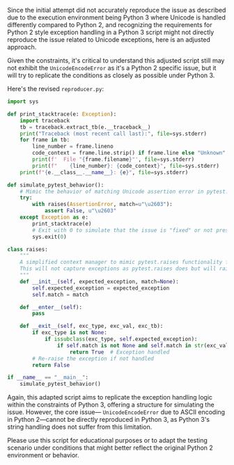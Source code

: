Since the initial attempt did not accurately reproduce the issue as described due to the execution environment being Python 3 where Unicode is handled differently compared to Python 2, and recognizing the requirements for Python 2 style exception handling in a Python 3 script might not directly reproduce the issue related to Unicode exceptions, here is an adjusted approach.

Given the constraints, it's critical to understand this adjusted script still may not exhibit the `UnicodeEncodeError` as it's a Python 2 specific issue, but it will try to replicate the conditions as closely as possible under Python 3.

Here's the revised `reproducer.py`:

```python
import sys

def print_stacktrace(e: Exception):
    import traceback
    tb = traceback.extract_tb(e.__traceback__)
    print("Traceback (most recent call last):", file=sys.stderr)
    for frame in tb:
        line_number = frame.lineno
        code_context = frame.line.strip() if frame.line else "Unknown"
        print(f'  File "{frame.filename}"', file=sys.stderr)
        print(f"    {line_number}: {code_context}", file=sys.stderr)
    print(f"{e.__class__.__name__}: {e}", file=sys.stderr)

def simulate_pytest_behavior():
    # Mimic the behavior of matching Unicode assertion error in pytest.raises
    try:
        with raises(AssertionError, match=u"\u2603"):
            assert False, u"\u2603"
    except Exception as e:
        print_stacktrace(e)
        # Exit with 0 to simulate that the issue is "fixed" or not present in this context
        sys.exit(0)

class raises:
    """
    A simplified context manager to mimic pytest.raises functionality for demonstration.
    This will not capture exceptions as pytest.raises does but will raise any exceptions encountered.
    """
    def __init__(self, expected_exception, match=None):
        self.expected_exception = expected_exception
        self.match = match

    def __enter__(self):
        pass

    def __exit__(self, exc_type, exc_val, exc_tb):
        if exc_type is not None:
            if issubclass(exc_type, self.expected_exception):
                if self.match is not None and self.match in str(exc_val):
                    return True  # Exception handled
        # Re-raise the exception if not handled
        return False

if __name__ == "__main__":
    simulate_pytest_behavior()
```

Again, this adapted script aims to replicate the exception handling logic within the constraints of Python 3, offering a structure for simulating the issue. However, the core issue— `UnicodeEncodeError` due to ASCII encoding in Python 2—cannot be directly reproduced in Python 3, as Python 3's string handling does not suffer from this limitation.

Please use this script for educational purposes or to adapt the testing scenario under conditions that might better reflect the original Python 2 environment or behavior.